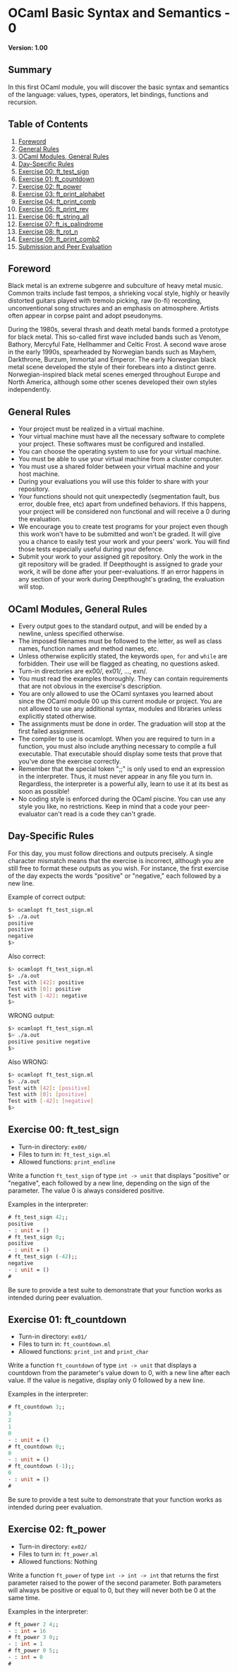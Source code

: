 # OCaml Basic Syntax and Semantics - 0

**Version: 1.00**

## Summary
In this first OCaml module, you will discover the basic syntax and semantics of the language: values, types, operators, let bindings, functions and recursion.

## Table of Contents
1. [Foreword](#foreword)
2. [General Rules](#general-rules)
3. [OCaml Modules, General Rules](#ocaml-modules-general-rules)
4. [Day-Specific Rules](#day-specific-rules)
5. [Exercise 00: ft_test_sign](#exercise-00-ft_test_sign)
6. [Exercise 01: ft_countdown](#exercise-01-ft_countdown)
7. [Exercise 02: ft_power](#exercise-02-ft_power)
8. [Exercise 03: ft_print_alphabet](#exercise-03-ft_print_alphabet)
9. [Exercise 04: ft_print_comb](#exercise-04-ft_print_comb)
10. [Exercise 05: ft_print_rev](#exercise-05-ft_print_rev)
11. [Exercise 06: ft_string_all](#exercise-06-ft_string_all)
12. [Exercise 07: ft_is_palindrome](#exercise-07-ft_is_palindrome)
13. [Exercise 08: ft_rot_n](#exercise-08-ft_rot_n)
14. [Exercise 09: ft_print_comb2](#exercise-09-ft_print_comb2)
15. [Submission and Peer Evaluation](#submission-and-peer-evaluation)

## Foreword
Black metal is an extreme subgenre and subculture of heavy metal music. Common traits include fast tempos, a shrieking vocal style, highly or heavily distorted guitars played with tremolo picking, raw (lo-fi) recording, unconventional song structures and an emphasis on atmosphere. Artists often appear in corpse paint and adopt pseudonyms.

During the 1980s, several thrash and death metal bands formed a prototype for black metal. This so-called first wave included bands such as Venom, Bathory, Mercyful Fate, Hellhammer and Celtic Frost. A second wave arose in the early 1990s, spearheaded by Norwegian bands such as Mayhem, Darkthrone, Burzum, Immortal and Emperor. The early Norwegian black metal scene developed the style of their forebears into a distinct genre. Norwegian-inspired black metal scenes emerged throughout Europe and North America, although some other scenes developed their own styles independently.

## General Rules
- Your project must be realized in a virtual machine.
- Your virtual machine must have all the necessary software to complete your project. These softwares must be configured and installed.
- You can choose the operating system to use for your virtual machine.
- You must be able to use your virtual machine from a cluster computer.
- You must use a shared folder between your virtual machine and your host machine.
- During your evaluations you will use this folder to share with your repository.
- Your functions should not quit unexpectedly (segmentation fault, bus error, double free, etc) apart from undefined behaviors. If this happens, your project will be considered non functional and will receive a 0 during the evaluation.
- We encourage you to create test programs for your project even though this work won't have to be submitted and won't be graded. It will give you a chance to easily test your work and your peers' work. You will find those tests especially useful during your defence.
- Submit your work to your assigned git repository. Only the work in the git repository will be graded. If Deepthought is assigned to grade your work, it will be done after your peer-evaluations. If an error happens in any section of your work during Deepthought's grading, the evaluation will stop.

## OCaml Modules, General Rules
- Every output goes to the standard output, and will be ended by a newline, unless specified otherwise.
- The imposed filenames must be followed to the letter, as well as class names, function names and method names, etc.
- Unless otherwise explicitly stated, the keywords `open`, `for` and `while` are forbidden. Their use will be flagged as cheating, no questions asked.
- Turn-in directories are ex00/, ex01/, ..., exn/.
- You must read the examples thoroughly. They can contain requirements that are not obvious in the exercise's description.
- You are only allowed to use the OCaml syntaxes you learned about since the OCaml module 00 up this current module or project. You are not allowed to use any additional syntax, modules and libraries unless explicitly stated otherwise.
- The assignments must be done in order. The graduation will stop at the first failed assignment.
- The compiler to use is ocamlopt. When you are required to turn in a function, you must also include anything necessary to compile a full executable. That executable should display some tests that prove that you've done the exercise correctly.
- Remember that the special token ";;" is only used to end an expression in the interpreter. Thus, it must never appear in any file you turn in. Regardless, the interpreter is a powerful ally, learn to use it at its best as soon as possible!
- No coding style is enforced during the OCaml piscine. You can use any style you like, no restrictions. Keep in mind that a code your peer-evaluator can't read is a code they can't grade.

## Day-Specific Rules
For this day, you must follow directions and outputs precisely. A single character mismatch means that the exercise is incorrect, although you are still free to format these outputs as you wish. For instance, the first exercise of the day expects the words "positive" or "negative," each followed by a new line.

Example of correct output:
```bash
$> ocamlopt ft_test_sign.ml
$> ./a.out
positive
positive
negative
$>
```

Also correct:
```bash
$> ocamlopt ft_test_sign.ml
$> ./a.out
Test with [42]: positive
Test with [0]: positive
Test with [-42]: negative
$>
```

WRONG output:
```bash
$> ocamlopt ft_test_sign.ml
$> ./a.out
positive positive negative
$>
```

Also WRONG:
```bash
$> ocamlopt ft_test_sign.ml
$> ./a.out
Test with [42]: [positive]
Test with [0]: [positive]
Test with [-42]: [negative]
$>
```

## Exercise 00: ft_test_sign
- Turn-in directory: `ex00/`
- Files to turn in: `ft_test_sign.ml`
- Allowed functions: `print_endline`

Write a function `ft_test_sign` of type `int -> unit` that displays "positive" or "negative", each followed by a new line, depending on the sign of the parameter. The value 0 is always considered positive.

Examples in the interpreter:
```ocaml
# ft_test_sign 42;;
positive
- : unit = ()
# ft_test_sign 0;;
positive
- : unit = ()
# ft_test_sign (-42);;
negative
- : unit = ()
#
```

Be sure to provide a test suite to demonstrate that your function works as intended during peer evaluation.

## Exercise 01: ft_countdown
- Turn-in directory: `ex01/`
- Files to turn in: `ft_countdown.ml`
- Allowed functions: `print_int` and `print_char`

Write a function `ft_countdown` of type `int -> unit` that displays a countdown from the parameter's value down to 0, with a new line after each value. If the value is negative, display only 0 followed by a new line.

Examples in the interpreter:
```ocaml
# ft_countdown 3;;
3
2
1
0
- : unit = ()
# ft_countdown 0;;
0
- : unit = ()
# ft_countdown (-1);;
0
- : unit = ()
#
```

Be sure to provide a test suite to demonstrate that your function works as intended during peer evaluation.

## Exercise 02: ft_power
- Turn-in directory: `ex02/`
- Files to turn in: `ft_power.ml`
- Allowed functions: Nothing

Write a function `ft_power` of type `int -> int -> int` that returns the first parameter raised to the power of the second parameter. Both parameters will always be positive or equal to 0, but they will never both be 0 at the same time.

Examples in the interpreter:
```ocaml
# ft_power 2 4;;
- : int = 16
# ft_power 3 0;;
- : int = 1
# ft_power 0 5;;
- : int = 0
#
```
